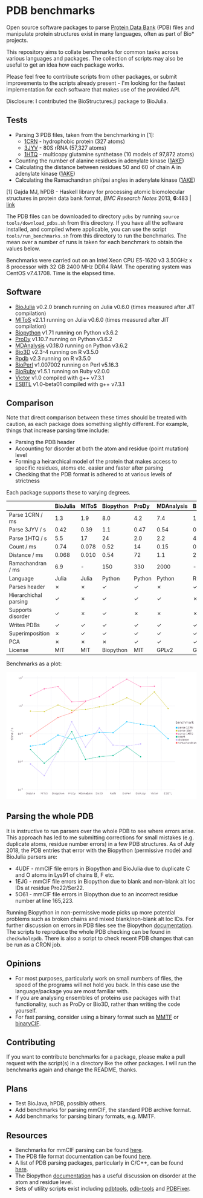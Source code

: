 # PDB benchmarks

Open source software packages to parse [Protein Data Bank](http://www.rcsb.org/pdb/home/home.do) (PDB) files and manipulate protein structures exist in many languages, often as part of Bio* projects.

This repository aims to collate benchmarks for common tasks across various languages and packages. The collection of scripts may also be useful to get an idea how each package works.

Please feel free to contribute scripts from other packages, or submit improvements to the scripts already present - I'm looking for the fastest implementation for each software that makes use of the provided API.

Disclosure: I contributed the BioStructures.jl package to BioJulia.


## Tests

* Parsing 3 PDB files, taken from the benchmarking in [1]:
  * [1CRN](http://www.rcsb.org/pdb/explore/explore.do?structureId=1crn) - hydrophobic protein (327 atoms)
  * [3JYV](http://www.rcsb.org/pdb/explore/explore.do?structureId=3jyv) - 80S rRNA (57,327 atoms)
  * [1HTQ](http://www.rcsb.org/pdb/explore/explore.do?structureId=1htq) - multicopy glutamine synthetase (10 models of 97,872 atoms)
* Counting the number of alanine residues in adenylate kinase ([1AKE](http://www.rcsb.org/pdb/explore/explore.do?structureId=1ake))
* Calculating the distance between residues 50 and 60 of chain A in adenylate kinase ([1AKE](http://www.rcsb.org/pdb/explore/explore.do?structureId=1ake))
* Calculating the Ramachandran phi/psi angles in adenylate kinase ([1AKE](http://www.rcsb.org/pdb/explore/explore.do?structureId=1ake))

[1] Gajda MJ, hPDB - Haskell library for processing atomic biomolecular structures in protein data bank format, *BMC Research Notes* 2013, **6**:483 | [link](http://bmcresnotes.biomedcentral.com/articles/10.1186/1756-0500-6-483)

The PDB files can be downloaded to directory `pdbs` by running `source tools/download_pdbs.sh` from this directory. If you have all the software installed, and compiled where applicable, you can use the script `tools/run_benchmarks.sh` from this directory to run the benchmarks. The mean over a number of runs is taken for each benchmark to obtain the values below.

Benchmarks were carried out on an Intel Xeon CPU E5-1620 v3 3.50GHz x 8 processor with 32 GB 2400 MHz DDR4 RAM. The operating system was CentOS v7.4.1708. Time is the elapsed time.


## Software

* [BioJulia](https://github.com/BioJulia/BioStructures.jl) v0.2.0 branch running on Julia v0.6.0 (times measured after JIT compilation)
* [MIToS](https://github.com/diegozea/MIToS.jl) v2.1.1 running on Julia v0.6.0 (times measured after JIT compilation)
* [Biopython](http://biopython.org/wiki/Biopython) v1.71 running on Python v3.6.2
* [ProDy](http://prody.csb.pitt.edu/) v1.10.7 running on Python v3.6.2
* [MDAnalysis](http://www.mdanalysis.org/) v0.18.0 running on Python v3.6.2
* [Bio3D](http://thegrantlab.org/bio3d/index.php) v2.3-4 running on R v3.5.0
* [Rpdb](https://cran.r-project.org/web/packages/Rpdb/index.html) v2.3 running on R v3.5.0
* [BioPerl](http://bioperl.org/index.html) v1.007002 running on Perl v5.16.3
* [BioRuby](http://bioruby.org/) v1.5.1 running on Ruby v2.0.0
* [Victor](http://protein.bio.unipd.it/victor/index.php/Main_Page) v1.0 compiled with g++ v7.3.1
* [ESBTL](http://esbtl.sourceforge.net/index.html) v1.0-beta01 compiled with g++ v7.3.1


## Comparison

Note that direct comparison between these times should be treated with caution, as each package does something slightly different. For example, things that increase parsing time include:

* Parsing the PDB header
* Accounting for disorder at both the atom and residue (point mutation) level
* Forming a heirarchical model of the protein that makes access to specific residues, atoms etc. easier and faster after parsing
* Checking that the PDB format is adhered to at various levels of strictness

Each package supports these to varying degrees.

|                       | BioJulia     | MIToS        | Biopython    | ProDy        | MDAnalysis   | Bio3D        | Rpdb         | BioPerl       | BioRuby      | Victor        | ESBTL        |
| :-------------------- | :----------- | :----------- | :----------- | :----------- | :----------- | :----------- | :----------- | :------------ | :----------- | :------------ | :----------- |
| Parse 1CRN / ms       | 1.3          | 1.9          | 8.0          | 4.2          | 7.4          | 13           | 12           | 72            | 49           | 35            | 4.5          |
| Parse 3JYV / s        | 0.42         | 0.39         | 1.1          | 0.47         | 0.54         | 0.85         | 1.3          | 3.8           | 1.4          | 9.9           | 0.65         |
| Parse 1HTQ / s        | 5.5          | 17           | 24           | 2.0          | 2.2          | 4.5          | 22           | 81            | 23           | 25            | -            |
| Count / ms            | 0.74         | 0.078        | 0.52         | 14           | 0.15         | 0.23         | 0.28         | 1.2           | 0.23         | -             | -            |
| Distance / ms         | 0.068        | 0.010        | 0.54         | 72           | 1.1          | 26           | 1.6          | 1.3           | 1.9          | -             | -            |
| Ramachandran / ms     | 6.9          | -            | 150          | 330          | 2000         | -            | -            | -             | -            | -             | -            |
| Language              | Julia        | Julia        | Python       | Python       | Python       | R            | R            | Perl          | Ruby         | C++           | C++          |
| Parses header         | ✗            | ✗            | ✓            | ✓            | ✗            | ✓            | ✓            | ✗             | ✓            | ✓             | ✗            |
| Hierarchichal parsing | ✓            | ✗            | ✓            | ✓            | ✓            | ✗            | ✗            | ✓             | ✓            | ✓             | ✓            |
| Supports disorder     | ✓            | ✗            | ✓            | ✗            | ✗            | ✗            | ✗            | ✗             | ✗            | ✗             | ✓            |
| Writes PDBs           | ✓            | ✓            | ✓            | ✓            | ✓            | ✓            | ✓            | ✓             | ✗            | ✓             | ✓            |
| Superimposition       | ✗            | ✓            | ✓            | ✓            | ✓            | ✓            | ✗            | ✗             | ✗            | ✗             | ✗            |
| PCA                   | ✗            | ✗            | ✗            | ✓            | ✓            | ✓            | ✗            | ✗             | ✗            | ✗             | ✗            |
| License               | MIT          | MIT          | Biopython    | MIT          | GPLv2        | GPLv2        | GPL          | GPL/Artistic  | Ruby         | GPLv3         | GPLv3        |

Benchmarks as a plot:

![benchmarks](plot/plot.png "benchmarks")


## Parsing the whole PDB

It is instructive to run parsers over the whole PDB to see where errors arise. This approach has led to me submitting corrections for small mistakes (e.g. duplicate atoms, residue number errors) in a few PDB structures. As of July 2018, the PDB entries that error with the Biopython (permissive mode) and BioJulia parsers are:
* 4UDF - mmCIF file errors in Biopython and BioJulia due to duplicate C and O atoms in Lys91 of chains B, F etc.
* 1EJG - mmCIF file errors in Biopython due to blank and non-blank alt loc IDs at residue Pro22/Ser22.
* 5O61 - mmCIF file errors in Biopython due to an incorrect residue number at line 165,223.

Running Biopython in non-permissive mode picks up more potential problems such as broken chains and mixed blank/non-blank alt loc IDs. For further discussion on errors in PDB files see the Biopython [documentation](http://biopython.org/DIST/docs/tutorial/Tutorial.pdf). The scripts to reproduce the whole PDB checking can be found in `checkwholepdb`. There is also a script to check recent PDB changes that can be run as a CRON job.


## Opinions

* For most purposes, particularly work on small numbers of files, the speed of the programs will not hold you back. In this case use the language/package you are most familiar with.
* If you are analysing ensembles of proteins use packages with that functionality, such as ProDy or Bio3D, rather than writing the code yourself.
* For fast parsing, consider using a binary format such as [MMTF](http://mmtf.rcsb.org/) or [binaryCIF](https://github.com/dsehnal/BinaryCIF).


## Contributing

If you want to contribute benchmarks for a package, please make a pull request with the script(s) in a directory like the other packages. I will run the benchmarks again and change the README, thanks.


## Plans

* Test BioJava, hPDB, possibly others.
* Add benchmarks for parsing mmCIF, the standard PDB archive format.
* Add benchmarks for parsing binary formats, e.g. MMTF.


## Resources

* Benchmarks for mmCIF parsing can be found [here](https://github.com/project-gemmi/mmcif-benchmark).
* The PDB file format documentation can be found [here](http://www.wwpdb.org/documentation/file-format).
* A list of PDB parsing packages, particularly in C/C++, can be found [here](http://bioinf.org.uk/software/bioplib/libraries/).
* The Biopython [documentation](http://biopython.org/DIST/docs/tutorial/Tutorial.pdf) has a useful discussion on disorder at the atom and residue level.
* Sets of utility scripts exist including [pdbtools](https://github.com/harmslab/pdbtools), [pdb-tools](https://github.com/JoaoRodrigues/pdb-tools) and [PDBFixer](https://github.com/pandegroup/pdbfixer).
